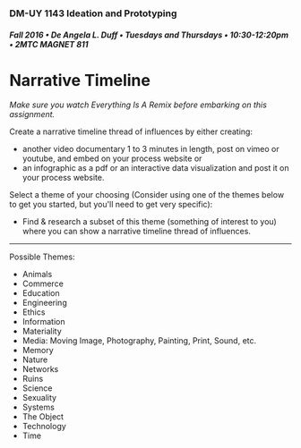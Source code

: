 ### DM-UY 1143 Ideation and Prototyping
##### Fall 2016 • De Angela L. Duff • Tuesdays and Thursdays • 10:30-12:20pm • 2MTC MAGNET 811

# Narrative Timeline

*Make sure you watch Everything Is A Remix before embarking on this assignment.*

Create a narrative timeline thread of influences by either creating: 
*	another video documentary 1 to 3 minutes in length, post on vimeo or youtube, and embed on your process website or 
*	an infographic as a pdf or an interactive data visualization and post it on your process website.

Select a theme of your choosing (Consider using one of the themes below to get you started, but you'll need to get very specific): 
* Find & research a subset of this theme (something of interest to you) where you can show a narrative timeline thread of influences. 

---
Possible Themes:

*   Animals
*   Commerce
*   Education
*   Engineering
*   Ethics
*   Information
*   Materiality
*   Media: Moving Image, Photography, Painting, Print, Sound, etc.
*   Memory
*   Nature
*   Networks
*   Ruins
*   Science
*   Sexuality
*   Systems
*   The Object
*   Technology
*   Time


